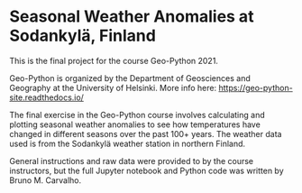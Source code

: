 # Seasonal Weather Anomalies at Sodankylä, Finland

This is the final project for the course Geo-Python 2021.

Geo-Python is organized by the Department of Geosciences and Geography at the University of Helsinki.
More info here: https://geo-python-site.readthedocs.io/

The final exercise in the Geo-Python course involves calculating and plotting seasonal weather anomalies to see how temperatures have changed in different seasons over the past 100+ years. The weather data used is from the Sodankylä weather station in northern Finland.

General instructions and raw data were provided to by the course instructors, but the full Jupyter notebook and Python code was written by Bruno M. Carvalho.